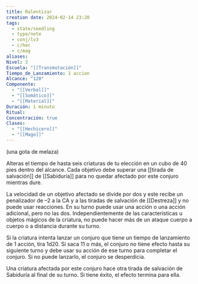 ```yaml
---
title: Ralentizar
creation date: 2024-02-14 23:20
tags:
  - state/seedling
  - type/note
  - conj/lv3
  - c/hec
  - c/mag
aliases: 
Nivel: 3
Escuela: "[[Transmutación]]"
Tiempo_de_Lanzamiento: 1 accion
Alcance: "120"
Componente:
  - "[[Verbal]]"
  - "[[Somático]]"
  - "[[Material]]"
Duración: 1 minuto
Ritual: 
Concentración: true
Clases:
  - "[[Hechicero]]"
  - "[[Mago]]"
---
```

(una gota de melaza)

Alteras el tiempo de hasta seis criaturas de tu elección en un cubo de 40 pies dentro del alcance. Cada objetivo debe superar una [[tirada de salvación]] de [[Sabiduría]] para no quedar afectado por este conjuro mientras dure.

La velocidad de un objetivo afectado se divide por dos y este recibe un penalizador de –2 a la CA y a las tiradas de salvación de [[Destreza]] y no puede usar reacciones. En su turno puede usar una acción o una acción adicional, pero no las dos. Independientemente de las características u objetos mágicos de la criatura, no puede hacer más de un ataque cuerpo a cuerpo o a distancia durante su turno.

Si la criatura intenta lanzar un conjuro que tiene un tiempo de lanzamiento de 1 acción, tira 1d20. Si saca 11 o más, el conjuro no tiene efecto hasta su siguiente turno y debe usar su acción de ese turno para completar el conjuro. Si no puede lanzarlo, el conjuro se desperdicia.

Una criatura afectada por este conjuro hace otra tirada de salvación de Sabiduría al final de su turno. Si tiene éxito, el efecto termina para ella.
